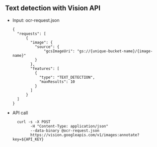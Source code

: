 ## Text detection with Vision API


- Input: ocr-request.json
  ```
  {
    "requests": [
        {
          "image": {
            "source": {
                "gcsImageUri": "gs://{unique-bucket-name}/{image-name}"
            }
          },
          "features": [
            {
              "type": "TEXT_DETECTION",
              "maxResults": 10
            }
          ]
        }
    ]
  }

  ```
  
- API call
  ```
    curl -s -X POST 
          -H "Content-Type: application/json" 
          --data-binary @ocr-request.json 
          https://vision.googleapis.com/v1/images:annotate?key=${API_KEY}
  ```
  
